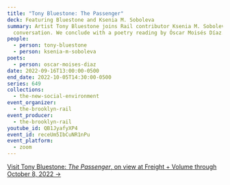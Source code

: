 ```yaml
---
title: "Tony Bluestone: The Passenger"
deck: Featuring Bluestone and Ksenia M. Soboleva
summary: Artist Tony Bluestone joins Rail contributor Ksenia M. Soboleva for a
  conversation. We conclude with a poetry reading by Óscar Moisés Díaz.
people:
  - person: tony-bluestone
  - person: ksenia-m-soboleva
poets:
  - person: oscar-moises-diaz
date: 2022-09-16T13:00:00-0500
end_date: 2022-10-05T14:30:00-0500
series: 649
collections:
  - the-new-social-environment
event_organizer:
  - the-brooklyn-rail
event_producer:
  - the-brooklyn-rail
youtube_id: QB1JyafyXP4
event_id: receUm5IbCuNR1nPu
event_platform:
  - zoom
---
```

[Visit Tony Bluestone: *The Passenger*, on view at Freight + Volume through October 8, 2022 →](http://www.freightandvolume.com/exhibitions/tony-bluestone)